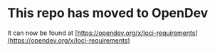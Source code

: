 # This repo has moved to OpenDev

It can now be found at [https://opendev.org/x/loci-requirements](https://opendev.org/x/loci-requirements)
